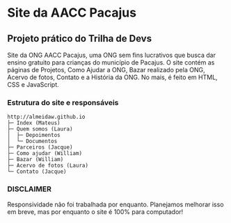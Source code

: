 # Site da AACC Pacajus
## Projeto prático do Trilha de Devs

Site da ONG AACC Pacajus, uma ONG sem fins lucrativos que busca dar ensino 
gratuito para crianças do município de Pacajus.
O site contém as páginas de Projetos, Como Ajudar a ONG, Bazar realizado pela ONG, Acervo de fotos, Contato e a História da ONG. 
No mais, é feito em HTML, CSS e JavaScript. 

### Estrutura do site e responsáveis

```
http://almeidaw.github.io
├─ Index (Mateus)
├─ Quem somos (Laura)
│  ├─ Depoimentos
│  └─ Documentos
├─ Parceiros (Jacque)
├─ Como ajudar (William)
├─ Bazar (William)
├─ Acervo de fotos (Laura)
└─ Contato (Jacque)
```

### DISCLAIMER
Responsividade não foi trabalhada por enquanto. Planejamos melhorar isso em breve, mas por enquanto o site é 100% para computador!